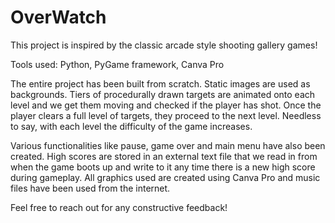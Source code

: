 # OverWatch

This project is inspired by the classic arcade style shooting gallery games!

Tools used: Python, PyGame framework, Canva Pro

The entire project has been built from scratch. Static images are used as backgrounds. Tiers of procedurally drawn targets are animated onto each level and we get them 
moving and checked if the player has shot. Once the player clears a full level of targets, they proceed to the next level. Needless to say, with each level the 
difficulty of the game increases.

Various functionalities like pause, game over and main menu have also been created. High scores are stored in an external text file that we read in from when the game 
boots up and write to it any time there is a new high score during gameplay. All graphics used are created using Canva Pro and music files have been used from the 
internet.

Feel free to reach out for any constructive feedback!
